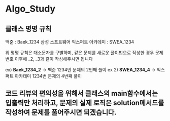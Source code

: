 # Algo_Study

## 클래스 명명 규칙
백준 : Baek_1234
삼성 소프트웨어 익스퍼트 아카데미 : SWEA_1234

위 명명 규칙은 대소문자를 구별하며, 같은 문제를 새로운 풀이법으로 작성한 경우
문제번호 이후에 _2, _3과 같이 작성해주시면 됩니다 

ex) **Baek_1234_2** -> 백준 1234번 문제의 2번째 풀이
ex 2) **SWEA_1234_4** -> 익스퍼트 아카데미 1234번 문제의 4번째 풀이

코드 리뷰의 편의성을 위해서
클래스의 main함수에서는 입출력만 처리하고, 문제의 실제 로직은 solution메서드를 작성하여 문제를 풀어주시면 되겠습니다.
----
